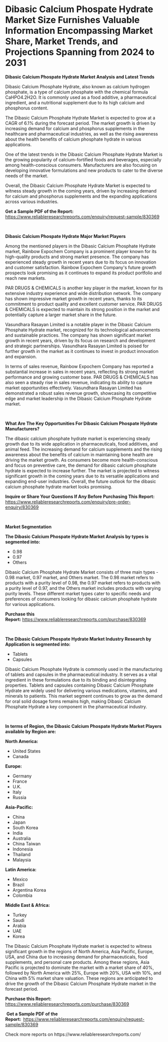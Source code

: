 <p><h1>Dibasic Calcium Phospate Hydrate Market Size Furnishes Valuable Information Encompassing Market Share, Market Trends, and Projections Spanning from 2024 to 2031</h1></p><p><strong>Dibasic Calcium Phospate Hydrate Market Analysis and Latest Trends</strong></p>
<p><p>Dibasic Calcium Phosphate Hydrate, also known as calcium hydrogen phosphate, is a type of calcium phosphate with the chemical formula CaHPO4.2H2O. It is commonly used as a food additive, a pharmaceutical ingredient, and a nutritional supplement due to its high calcium and phosphorus content.</p><p>The Dibasic Calcium Phosphate Hydrate Market is expected to grow at a CAGR of 6.1% during the forecast period. The market growth is driven by increasing demand for calcium and phosphorus supplements in the healthcare and pharmaceutical industries, as well as the rising awareness about the health benefits of calcium phosphate hydrate in various applications.</p><p>One of the latest trends in the Dibasic Calcium Phosphate Hydrate Market is the growing popularity of calcium-fortified foods and beverages, especially among health-conscious consumers. Manufacturers are also focusing on developing innovative formulations and new products to cater to the diverse needs of the market.</p><p>Overall, the Dibasic Calcium Phosphate Hydrate Market is expected to witness steady growth in the coming years, driven by increasing demand for calcium and phosphorus supplements and the expanding applications across various industries.</p></p>
<p><strong>Get a Sample PDF of the Report:&nbsp;</strong> <a href="https://www.reliableresearchreports.com/enquiry/request-sample/830369">https://www.reliableresearchreports.com/enquiry/request-sample/830369</a></p>
<p>&nbsp;</p>
<p><strong>Dibasic Calcium Phospate Hydrate Major Market Players</strong></p>
<p><p>Among the mentioned players in the Dibasic Calcium Phosphate Hydrate market, Rainbow Expochem Company is a prominent player known for its high-quality products and strong market presence. The company has experienced steady growth in recent years due to its focus on innovation and customer satisfaction. Rainbow Expochem Company's future growth prospects look promising as it continues to expand its product portfolio and reach new markets.</p><p>PAR DRUGS & CHEMICALS is another key player in the market, known for its extensive industry experience and wide distribution network. The company has shown impressive market growth in recent years, thanks to its commitment to product quality and excellent customer service. PAR DRUGS & CHEMICALS is expected to maintain its strong position in the market and potentially capture a larger market share in the future.</p><p>Vasundhara Rasayan Limited is a notable player in the Dibasic Calcium Phosphate Hydrate market, recognized for its technological advancements and sustainable practices. The company has shown significant market growth in recent years, driven by its focus on research and development and strategic partnerships. Vasundhara Rasayan Limited is poised for further growth in the market as it continues to invest in product innovation and expansion.</p><p>In terms of sales revenue, Rainbow Expochem Company has reported a substantial increase in sales in recent years, reflecting its strong market performance and growing customer base. PAR DRUGS & CHEMICALS has also seen a steady rise in sales revenue, indicating its ability to capture market opportunities effectively. Vasundhara Rasayan Limited has demonstrated a robust sales revenue growth, showcasing its competitive edge and market leadership in the Dibasic Calcium Phosphate Hydrate market.</p></p>
<p>&nbsp;</p>
<p><strong>What Are The Key Opportunities For Dibasic Calcium Phospate Hydrate Manufacturers?</strong></p>
<p><p>The dibasic calcium phosphate hydrate market is experiencing steady growth due to its wide application in pharmaceuticals, food additives, and animal feed. The increasing demand for calcium supplements and the rising awareness about the benefits of calcium in maintaining bone health are driving the market growth. As consumers become more health-conscious and focus on preventive care, the demand for dibasic calcium phosphate hydrate is expected to increase further. The market is projected to witness significant growth in the coming years due to its versatile applications and expanding end-user industries. Overall, the future outlook for the dibasic calcium phosphate hydrate market looks promising.</p></p>
<p><strong>Inquire or Share Your Questions If Any Before Purchasing This Report:</strong> <a href="https://www.reliableresearchreports.com/enquiry/pre-order-enquiry/830369">https://www.reliableresearchreports.com/enquiry/pre-order-enquiry/830369</a></p>
<p>&nbsp;</p>
<p><strong>Market Segmentation</strong></p>
<p><strong>The Dibasic Calcium Phospate Hydrate Market Analysis by types is segmented into:</strong></p>
<p><ul><li>0.98</li><li>0.97</li><li>Others</li></ul></p>
<p><p>Dibasic Calcium Phosphate Hydrate Market consists of three main types - 0.98 market, 0.97 market, and Others market. The 0.98 market refers to products with a purity level of 0.98, the 0.97 market refers to products with a purity level of 0.97, and the Others market includes products with varying purity levels. These different market types cater to specific needs and preferences of consumers looking for dibasic calcium phosphate hydrate for various applications.</p></p>
<p><strong>Purchase this Report:&nbsp;</strong><a href="https://www.reliableresearchreports.com/purchase/830369">https://www.reliableresearchreports.com/purchase/830369</a></p>
<p>&nbsp;</p>
<p><strong>The Dibasic Calcium Phospate Hydrate Market Industry Research by Application is segmented into:</strong></p>
<p><ul><li>Tablets</li><li>Capsules</li></ul></p>
<p><p>Dibasic Calcium Phosphate Hydrate is commonly used in the manufacturing of tablets and capsules in the pharmaceutical industry. It serves as a vital ingredient in these formulations due to its binding and disintegrating properties. Tablets and capsules containing Dibasic Calcium Phosphate Hydrate are widely used for delivering various medications, vitamins, and minerals to patients. This market segment continues to grow as the demand for oral solid dosage forms remains high, making Dibasic Calcium Phosphate Hydrate a key component in the pharmaceutical industry.</p></p>
<p>&nbsp;</p>
<p><strong>In terms of Region, the Dibasic Calcium Phospate Hydrate Market Players available by Region are:</strong></p>
<p>
    <p> <strong> North America: </strong>
        <ul>
            <li>United States</li>
            <li>Canada</li>
        </ul>
        </p> 
    <p> <strong> Europe: </strong>
        <ul>
            <li>Germany</li>
            <li>France</li>
            <li>U.K.</li>
            <li>Italy</li>
            <li>Russia</li>
        </ul>
        </p> 
    <p> <strong> Asia-Pacific: </strong>
        <ul>
            <li>China</li>
            <li>Japan</li>
            <li>South Korea</li>
            <li>India</li>
            <li>Australia</li>
            <li>China Taiwan</li>
            <li>Indonesia</li>
            <li>Thailand</li>
            <li>Malaysia</li>
        </ul>
        </p> 
    <p> <strong> Latin America: </strong>
        <ul>
            <li>Mexico</li>
            <li>Brazil</li>
            <li>Argentina Korea</li>
            <li>Colombia</li>
        </ul>
        </p> 
    <p> <strong> Middle East & Africa: </strong>
        <ul>
            <li>Turkey</li>
            <li>Saudi</li>
            <li>Arabia</li>
            <li>UAE</li>
            <li>Korea</li>
        </ul>
    </p>
    </p>
<p><p>The Dibasic Calcium Phosphate Hydrate market is expected to witness significant growth in the regions of North America, Asia Pacific, Europe, USA, and China due to increasing demand for pharmaceuticals, food supplements, and personal care products. Among these regions, Asia Pacific is projected to dominate the market with a market share of 40%, followed by North America with 25%, Europe with 20%, USA with 10%, and China with 5% market share valuation. These regions are anticipated to drive the growth of the Dibasic Calcium Phosphate Hydrate market in the forecast period.</p></p>
<p><strong>Purchase this Report: </strong><a href="https://www.reliableresearchreports.com/purchase/830369">https://www.reliableresearchreports.com/purchase/830369</a></p>
<p>&nbsp;<strong>Get a Sample PDF of the Report:&nbsp;&nbsp;</strong><a href="https://www.reliableresearchreports.com/enquiry/request-sample/830369">https://www.reliableresearchreports.com/enquiry/request-sample/830369</a></p>
<p><strong></strong></p>
<p>Check more reports on https://www.reliableresearchreports.com/</p>